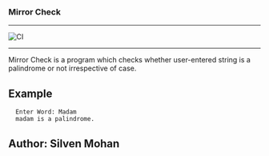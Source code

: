 ### Mirror Check

----

![CI](https://github.com/silven-mohan/Mirror_Check/actions/workflows/.github/workflows/main.yml/badge.svg)

----

Mirror Check is a program which checks whether user-entered string is a palindrome or not irrespective of case.

## Example
```
  Enter Word: Madam
  madam is a palindrome.
```

## Author: Silven Mohan
